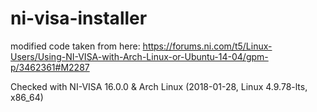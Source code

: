# ni-visa-installer
modified code taken from here: https://forums.ni.com/t5/Linux-Users/Using-NI-VISA-with-Arch-Linux-or-Ubuntu-14-04/gpm-p/3462361#M2287

Checked with NI-VISA 16.0.0 & Arch Linux (2018-01-28, Linux 4.9.78-lts, x86_64)
